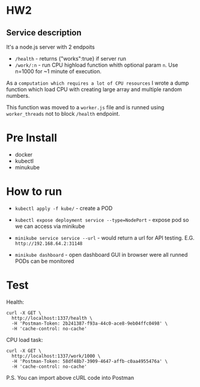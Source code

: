 # HW2

## Service description

It's a node.js server with 2 endpoits

- `/health` - returns {"works":true} if server run
- `/work/:n` - run CPU highload function whith optional param `n`. Use n=1000 for ~1 minute of execution.

As a `computation which requires a lot of CPU resources` I wrote a dump function which load CPU with creating large array and multiple random numbers.

This function was moved to a `worker.js` file and is runned using `worker_threads` not to block `/health` endpoint.

# Pre Install

- docker
- kubectl
- minukube

# How to run

- `kubectl apply -f kube/` - create a POD
- `kubectl expose deployment service --type=NodePort` - expose pod so we can access via minikube

- `minikube service service --url` - would return a url for API testing. E.G. `http://192.168.64.2:31148`
- `minikube dashboard` - open dashboard GUI in browser were all runned PODs can be monitored

# Test

Health:

```
curl -X GET \
  http://localhost:1337/health \
  -H 'Postman-Token: 2b241387-f93a-44c0-ace8-9eb04ffc0498' \
  -H 'cache-control: no-cache'
```

CPU load task:
```
curl -X GET \
  http://localhost:1337/work/1000 \
  -H 'Postman-Token: 58df48b7-3909-4647-affb-c0aa4955476a' \
  -H 'cache-control: no-cache'
```

P.S. You can import above cURL code into Postman
